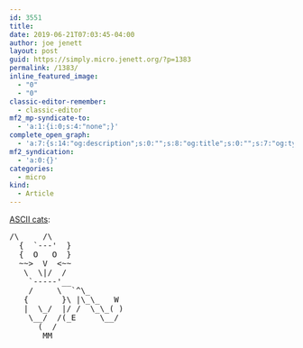 ```yaml
---
id: 3551
title: 
date: 2019-06-21T07:03:45-04:00
author: joe jenett
layout: post
guid: https://simply.micro.jenett.org/?p=1383
permalink: /1383/
inline_featured_image:
  - "0"
  - "0"
classic-editor-remember:
  - classic-editor
mf2_mp-syndicate-to:
  - 'a:1:{i:0;s:4:"none";}'
complete_open_graph:
  - 'a:7:{s:14:"og:description";s:0:"";s:8:"og:title";s:0:"";s:7:"og:type";s:0:"";s:12:"twitter:card";s:7:"summary";s:15:"twitter:creator";s:0:"";s:19:"twitter:description";s:0:"";s:8:"og:image";s:0:"";}'
mf2_syndication:
  - 'a:0:{}'
categories:
  - micro
kind:
  - Article
---
```

[ASCII cats](https://tilde.town/~danielscode/asciicats/):

<pre>/\     /\
  {  `---'  }
  {  O   O  }
  ~~&gt;  V  &lt;~~
   \  \|/  /
    `-----'__
    /     \  `^\_
   {       }\ |\_\_   W
   |  \_/  |/ /  \_\_( )
    \__/  /(_E     \__/
      (  /
       MM</pre>